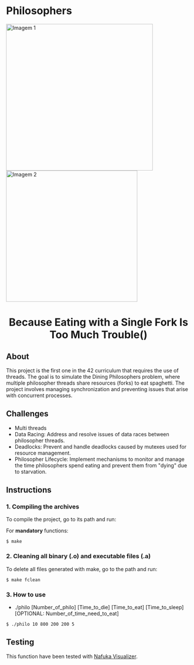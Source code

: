 # Philosophers

<!DOCTYPE html>
<html lang="en">
<head>
    <meta charset="UTF-8">
    <meta name="viewport" content="width=device-width, initial-scale=1.0">
</head>
<body>
    <div class="header-container">
        <img src="https://github.com/ayogun/42-project-badges/blob/main/covers/cover-philosophers-bonus.png" width="400" alt="Imagem 1"/>
        <img src="https://media2.giphy.com/media/v1.Y2lkPTc5MGI3NjExcDd1aG41d3hlanVxcnlkNndmNmJzbjFxejU2enBzcjR1eHU0ZXJhMyZlcD12MV9pbnRlcm5hbF9naWZfYnlfaWQmY3Q9Zw/3ohhwuTUMOxvXLtrMc/giphy.webp" width="358" alt="Imagem 2"/>
    </div>
</body>
</html>


<h1 align="center">Because Eating with a Single Fork Is Too Much Trouble()</h1>

## About
This project is the first one in the 42 curriculum that requires the use of threads. The goal is to simulate the Dining Philosophers problem, where multiple philosopher threads share resources (forks) to eat spaghetti. The project involves managing synchronization and preventing issues that arise with concurrent processes.

## Challenges
- Multi threads
- Data Racing: Address and resolve issues of data races between philosopher threads.
- Deadlocks: Prevent and handle deadlocks caused by mutexes used for resource management.
- Philosopher Lifecycle: Implement mechanisms to monitor and manage the time philosophers spend eating and prevent them from "dying" due to starvation.

## Instructions

### 1. Compiling the archives

To compile the project, go to its path and run:

For __mandatory__ functions:
```
$ make
```
### 2. Cleaning all binary (.o) and executable files (.a)

To delete all files generated with make, go to the path and run:
```
$ make fclean
```

### 3. How to use

- ./philo [Number_of_philo] [Time_to_die] [Time_to_eat] [Time_to_sleep] [OPTIONAL: Number_of_time_need_to_eat]

```
$ ./philo 10 800 200 200 5
```

## Testing
This function have been tested with [Nafuka Visualizer](https://nafuka11.github.io/philosophers-visualizer/).

